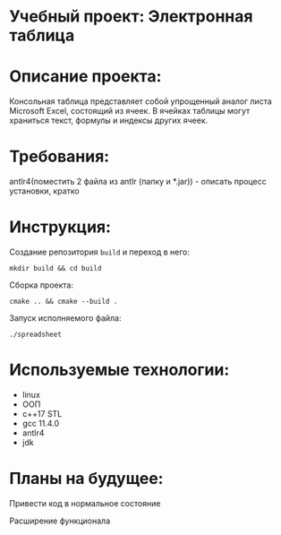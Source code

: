 # Учебный проект: Электронная таблица

# Описание проекта:	
Консольная таблица представляет собой упрощенный аналог листа Microsoft Excel, состоящий из ячеек.
В ячейках таблицы могут храниться текст, формулы и индексы других ячеек.
	
# Требования:
antlr4(поместить 2 файла из antlr (папку и *.jar)) - описать процесс установки, кратко
	
# Инструкция:
Создание репозитория ```build``` и переход в него:
```
mkdir build && cd build
```
Сборка проекта:
```
cmake .. && cmake --build .
```
Запуск исполняемого файла: 
```
./spreadsheet
```
# Используемые технологии:
- linux
- ООП
- c++17 STL
- gcc 11.4.0 
- antlr4
- jdk
	
# Планы на будущее:
Привести код в нормальное состояние

Расширение функционала
